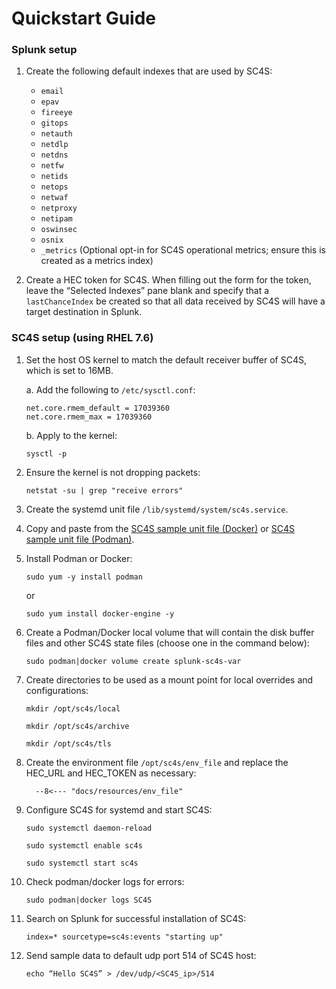 # Quickstart Guide

### Splunk setup
1. Create the following default indexes that are used by SC4S:
    * `email`
    * `epav`
    * `fireeye`
    * `gitops`
    * `netauth`
    * `netdlp`
    * `netdns`
    * `netfw`
    * `netids`
    * `netops`
    * `netwaf`
    * `netproxy`
    * `netipam`
    * `oswinsec`
    * `osnix`
    * `_metrics` (Optional opt-in for SC4S operational metrics; ensure this is created as a metrics index)

 2. Create a HEC token for SC4S. When filling out the form for the token, leave the “Selected Indexes” pane blank and specify that a
 `lastChanceIndex` be created so that all data received by SC4S will have a target destination in Splunk.

### SC4S setup (using RHEL 7.6)
1. Set the host OS kernel to match the default receiver buffer of SC4S, which is set to 16MB.

   a. Add the following to `/etc/sysctl.conf`:
    
    ```
    net.core.rmem_default = 17039360
    net.core.rmem_max = 17039360
    ```
      
   b. Apply to the kernel:
    
    ```
    sysctl -p
    ```
        
2. Ensure the kernel is not dropping packets:

    ```
    netstat -su | grep "receive errors"
    ```

3. Create the systemd unit file `/lib/systemd/system/sc4s.service`.
4. Copy and paste from the
[SC4S sample unit file (Docker)](docker-systemd-general.md#unit-file) or [SC4S sample unit file (Podman)](podman-systemd-general.md#unit-file).

5. Install Podman or Docker:

    ```
    sudo yum -y install podman
    ```
    or
    ```
    sudo yum install docker-engine -y
    ```

6. Create a Podman/Docker local volume that will contain the disk buffer files and other SC4S state files
(choose one in the command below):

    ```
    sudo podman|docker volume create splunk-sc4s-var
    ```
  
7. Create directories to be used as a mount point for local overrides and configurations:

    ```mkdir /opt/sc4s/local```

    ```mkdir /opt/sc4s/archive```

    ```mkdir /opt/sc4s/tls```
  
8. Create the environment file `/opt/sc4s/env_file` and replace the HEC_URL and HEC_TOKEN as necessary:

    ```
      --8<--- "docs/resources/env_file"
    ```
  
9. Configure SC4S for systemd and start SC4S:

    ```sudo systemctl daemon-reload ```

    ```sudo systemctl enable sc4s```

    ```sudo systemctl start sc4s```

  
10. Check podman/docker logs for errors:

    ```
    sudo podman|docker logs SC4S
    ```
  
11. Search on Splunk for successful installation of SC4S:

    ```
    index=* sourcetype=sc4s:events "starting up"
    ```
  
12. Send sample data to default udp port 514 of SC4S host:

    ```
    echo “Hello SC4S” > /dev/udp/<SC4S_ip>/514
    ```
